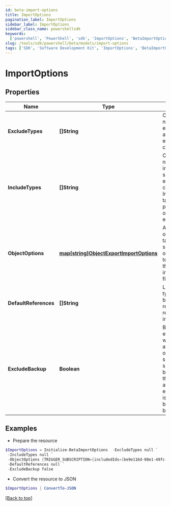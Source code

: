 ```yaml
---
id: beta-import-options
title: ImportOptions
pagination_label: ImportOptions
sidebar_label: ImportOptions
sidebar_class_name: powershellsdk
keywords:
  ['powershell', 'PowerShell', 'sdk', 'ImportOptions', 'BetaImportOptions']
slug: /tools/sdk/powershell/beta/models/import-options
tags: ['SDK', 'Software Development Kit', 'ImportOptions', 'BetaImportOptions']
---
```


# ImportOptions

## Properties

| Name | Type | Description | Notes |
| --- | --- | --- | --- |
| **ExcludeTypes** | **[]String** | Object type names to be excluded from an sp-config export command. | [optional] |
| **IncludeTypes** | **[]String** | Object type names to be included in an sp-config export command. IncludeTypes takes precedence over excludeTypes. | [optional] |
| **ObjectOptions** | [**map[string]ObjectExportImportOptions**](object-export-import-options) | Additional options targeting specific objects related to each item in the includeTypes field | [optional] |
| **DefaultReferences** | **[]String** | List of object types that can be used to resolve references on import. | [optional] |
| **ExcludeBackup** | **Boolean** | By default, every import will first export all existing objects supported by sp-config as a backup before the import is attempted. If excludeBackup is true, the backup will not be performed. | [optional] [default to $false] |

## Examples

- Prepare the resource

```powershell
$ImportOptions = Initialize-BetaImportOptions  -ExcludeTypes null `
 -IncludeTypes null `
 -ObjectOptions {TRIGGER_SUBSCRIPTION={includedIds=[be9e116d-08e1-49fc-ab7f-fa585e96c9e4], includedNames=[Test 2]}} `
 -DefaultReferences null `
 -ExcludeBackup false
```

- Convert the resource to JSON

```powershell
$ImportOptions | ConvertTo-JSON
```

[[Back to top]](#)
